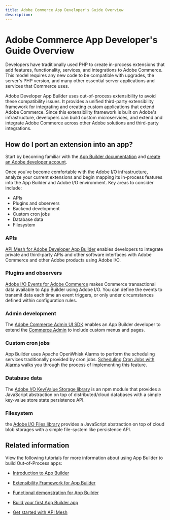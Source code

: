 ```yaml
---
title: Adobe Commerce App Developer's Guide Overview
description: 
---
```


# Adobe Commerce App Developer's Guide Overview

Developers have traditionally used PHP to create in-process extensions that add features, functionality, services, and integrations to Adobe Commerce. This model requires any new code to be compatible with upgrades, the server's PHP version, and many other essential server applications and services that Commerce uses.

Adobe Developer App Builder uses out-of-process extensibility to avoid these compatibility issues. It provides a unified third-party extensibility framework for integrating and creating custom applications that extend Adobe Commerce. Since this extensibility framework is built on Adobe's infrastructure, developers can build custom microservices, and extend and integrate Adobe Commerce across other Adobe solutions and third-party integrations.

## How do I port an extension into an app?

Start by becoming familiar with the [App Builder documentation](https://developer.adobe.com/app-builder/docs/overview/) and [create an Adobe developer account](https://developer.adobe.com/app-builder/docs/overview/getting_access/).

Once you've become comfortable with the Adobe I/O infrastructure, analyze  your current extensions and begin mapping its in-process features into the App Builder and Adobe I/O environment. Key areas to consider include:

*  APIs
*  Plugins and observers
*  Backend development
*  Custom cron jobs
*  Database data
*  Filesystem

### APIs

[API Mesh for Adobe Developer App Builder](https://developer.adobe.com/graphql-mesh-gateway/) enables developers to integrate private and third-party APIs and other software interfaces with Adobe Commerce and other Adobe products using Adobe I/O.

### Plugins and observers

[Adobe I/O Events for Adobe Commerce](https://developer.adobe.com/commerce/events/) makes Commerce transactional data available to App Builder using Adobe I/O. You can define the events to transmit data each time an event triggers, or only under circumstances defined within configuration rules.

###  Admin development

The [Adobe Commerce Admin UI SDK](../admin-ui-sdk/index.md) enables an App Builder developer to extend the [Commerce Admin](https://experienceleague.adobe.com/docs/commerce-admin/start/admin/admin.html) to include custom menus and pages.

### Custom cron jobs

App Builder uses Apache OpenWhisk Alarms to perform the scheduling services traditionally provided by cron jobs. [Scheduling Cron Jobs with Alarms](https://developer.adobe.com/app-builder/docs/resources/cron-jobs/) walks you through the process of implementing this feature.

### Database data

The [Adobe I/O Key/Value Storage library](https://github.com/adobe/aio-lib-state) is an npm module that provides a JavaScript abstraction on top of distributed/cloud databases with a simple key-value store state persistence API.

### Filesystem

the [Adobe I/O Files library](https://github.com/adobe/aio-lib-state) provides a JavaScript abstraction on top of cloud blob storages with a simple file-system like persistence API.

## Related information

View the following tutorials for more information about using App Builder to build Out-of-Process apps:

*  [Introduction to App Builder](https://experienceleague.adobe.com/docs/commerce-learn/tutorials/adobe-developer-app-builder/introduction-to-app-builder.html)

*  [Extensibility Framework for App Builder](https://experienceleague.adobe.com/docs/commerce-learn/tutorials/adobe-developer-app-builder/extensibility-framework-commerce-eventing.html)

*  [Functional demonstration for App Builder](https://experienceleague.adobe.com/docs/commerce-learn/tutorials/adobe-developer-app-builder/app-builder-functional-demonstration.html)

*  [Build your first App Builder app](https://experienceleague.adobe.com/docs/commerce-learn/tutorials/adobe-developer-app-builder/first-app/overview.html)

*  [Get started with API Mesh](https://experienceleague.adobe.com/docs/commerce-learn/tutorials/adobe-developer-app-builder/api-mesh/getting-started-api-mesh.html)
